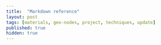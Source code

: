 ```yaml
---
title:  "Markdown reference"
layout: post
tags: [materials, geo-nodes, project, techniques, update]
published: true
hidden: true
---
```

